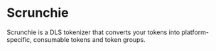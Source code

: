 # Scrunchie

Scrunchie is a DLS tokenizer that converts your tokens into platform-specific, consumable tokens and token groups.

